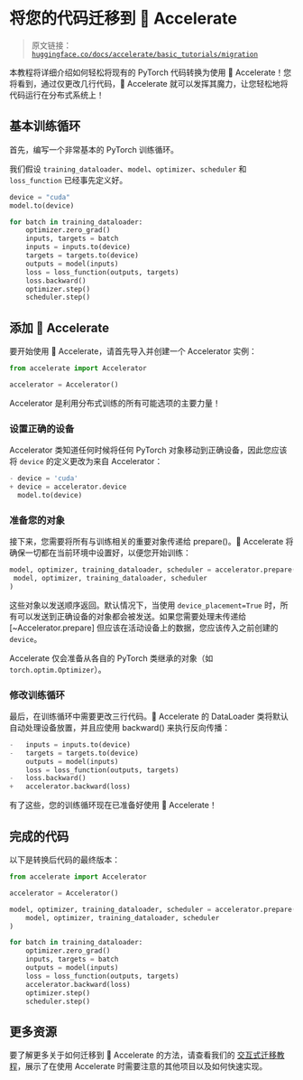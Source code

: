 # 将您的代码迁移到 🤗 Accelerate

> 原文链接：[`huggingface.co/docs/accelerate/basic_tutorials/migration`](https://huggingface.co/docs/accelerate/basic_tutorials/migration)

本教程将详细介绍如何轻松将现有的 PyTorch 代码转换为使用 🤗 Accelerate！您将看到，通过仅更改几行代码，🤗 Accelerate 就可以发挥其魔力，让您轻松地将代码运行在分布式系统上！

## 基本训练循环

首先，编写一个非常基本的 PyTorch 训练循环。

我们假设 `training_dataloader`、`model`、`optimizer`、`scheduler` 和 `loss_function` 已经事先定义好。

```py
device = "cuda"
model.to(device)

for batch in training_dataloader:
    optimizer.zero_grad()
    inputs, targets = batch
    inputs = inputs.to(device)
    targets = targets.to(device)
    outputs = model(inputs)
    loss = loss_function(outputs, targets)
    loss.backward()
    optimizer.step()
    scheduler.step()
```

## 添加 🤗 Accelerate

要开始使用 🤗 Accelerate，请首先导入并创建一个 Accelerator 实例：

```py
from accelerate import Accelerator

accelerator = Accelerator()
```

Accelerator 是利用分布式训练的所有可能选项的主要力量！

### 设置正确的设备

Accelerator 类知道任何时候将任何 PyTorch 对象移动到正确设备，因此您应该将 `device` 的定义更改为来自 Accelerator：

```py
- device = 'cuda'
+ device = accelerator.device
  model.to(device)
```

### 准备您的对象

接下来，您需要将所有与训练相关的重要对象传递给 prepare()。🤗 Accelerate 将确保一切都在当前环境中设置好，以便您开始训练：

```py
model, optimizer, training_dataloader, scheduler = accelerator.prepare(
 model, optimizer, training_dataloader, scheduler
)
```

这些对象以发送顺序返回。默认情况下，当使用 `device_placement=True` 时，所有可以发送到正确设备的对象都会被发送。如果您需要处理未传递给 [~Accelerator.prepare] 但应该在活动设备上的数据，您应该传入之前创建的 `device`。

Accelerate 仅会准备从各自的 PyTorch 类继承的对象（如 `torch.optim.Optimizer`）。

### 修改训练循环

最后，在训练循环中需要更改三行代码。🤗 Accelerate 的 DataLoader 类将默认自动处理设备放置，并且应使用 backward() 来执行反向传播：

```py
-   inputs = inputs.to(device)
-   targets = targets.to(device)
    outputs = model(inputs)
    loss = loss_function(outputs, targets)
-   loss.backward()
+   accelerator.backward(loss)
```

有了这些，您的训练循环现在已准备好使用 🤗 Accelerate！

## 完成的代码

以下是转换后代码的最终版本：

```py
from accelerate import Accelerator

accelerator = Accelerator()

model, optimizer, training_dataloader, scheduler = accelerator.prepare(
    model, optimizer, training_dataloader, scheduler
)

for batch in training_dataloader:
    optimizer.zero_grad()
    inputs, targets = batch
    outputs = model(inputs)
    loss = loss_function(outputs, targets)
    accelerator.backward(loss)
    optimizer.step()
    scheduler.step()
```

## 更多资源

要了解更多关于如何迁移到 🤗 Accelerate 的方法，请查看我们的 [交互式迁移教程](https://huggingface.co/docs/accelerate/usage_guides/explore)，展示了在使用 Accelerate 时需要注意的其他项目以及如何快速实现。
